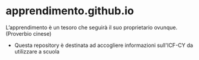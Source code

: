 # apprendimento.github.io
L’apprendimento è un tesoro che seguirà il suo proprietario ovunque. (Proverbio cinese)

- Questa repository è destinata ad accogliere informazioni sull'ICF-CY da utilizzare a scuola
